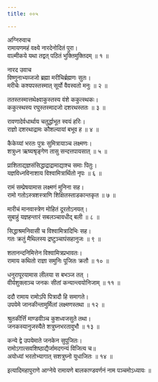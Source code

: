 ```yaml
---
title: ००५

---
```

अग्निरुवाच  
रामायणमहं वक्ष्ये नारदेनोदितं पुरा।  
वाल्मीकये यथा तद्वत् पठितं भुक्तिमुक्तिदम् ॥ १ ॥  
  
नारद उवाच  
विष्णुनाभ्यव्जजो ब्रह्मा मरीचिर्ब्रह्मणः सुतः।  
मरीचेः कश्यपस्तस्मात् सूर्यो वैवस्वतो मनुः ॥ २ ॥  
  
ततस्तस्मात्तथेक्ष्वाकुस्तस्य वंशे ककुत्स्थकः।  
ककुत्स्थस्य रघुस्तस्मादजो दशरथस्ततः ॥ ३ ॥  
  
रावणादेर्वधार्थाय चतुर्द्धाभूत स्वयं हरिः।  
राज्ञो दशरथाद्रामः कौशल्यायां बभूव ह ॥ ४ ॥  
  
कैकेय्यां भरतः पुत्रः सुमित्रायाञ्च लक्ष्मणः।  
शत्रुध्न ऋष्यश्रृङ्गेण तासु सन्दत्तपायसात् ॥ ५ ॥  
  
प्राशिताद्यज्ञसंसिद्धाद्राद्रामाद्याश्च समाः पितुः।  
यज्ञविध्नविनाशाय विश्वामित्रार्थितो नृपः ॥ ६ ॥  
  
रामं सम्प्रेषयामास लक्ष्मणं मुनिना सह।  
रामो गतोऽस्त्रशस्त्राणि शिक्षितस्ताडकान्तकृत ॥ ७ ॥  
  
मारीचं मानवास्त्रेण मोहितं दूरतोऽनयत्।  
सुबाहुं यज्ञहन्तारं सबलञ्चावधीद् बली ॥ ८ ॥  
  
सिद्धाश्रमनिवासी च विश्वामित्रादिभिः सह।  
गतः क्रतुं मैथिलस्य द्रष्टुञ्चापंसहानुजः ॥ ९ ॥  
  
शतानन्दनिमित्तेन विश्वामित्रप्रभावतः।  
रामाय कथितो राज्ञा समुनिः पूजितः क्रतौ ॥ १० ॥  
  
धनुरापूरयामास लीलया स बभञ्ज तत् ।  
वीर्यशुक्लाञ्च जनकः सीतां कन्यान्त्वयोनिजाम् ॥ ११ ॥  
  
ददौ रामाय रामोऽपि पित्रादौ हि समागते।  
उपयेमे जानकीन्तामुर्मिलां लक्ष्मणस्तथा ॥ १२ ॥  
  
श्रुतकीर्त्तिं माण्डवीञ्च कुशध्वजसुते तथा।  
जनकस्यानुजस्यैते शत्रुघ्नभरतावुभौ ॥ १३ ॥  
  
कन्ये द्वे उपयेमाते जनकेन सुपूजितः।  
रामोऽगात्सवशिष्ठाद्यैर्जामदगन्यं विजित्य च॥  
अयोध्यां भरतोभ्यागात् सशत्रुघ्नो युधाजितः ॥ १४ ॥  
  
इत्यादिमहापुराणे आग्नेये रामायणे बालकाण्डवर्णनं नाम पञ्चमोऽध्यायः ॥